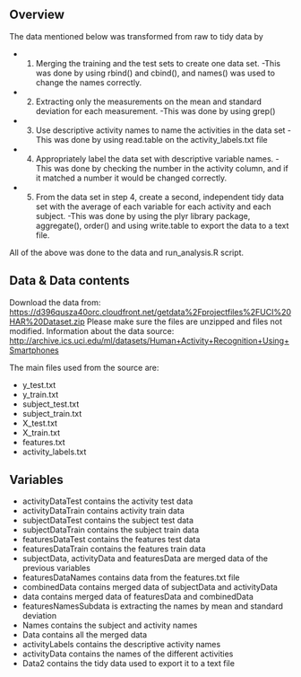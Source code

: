 ## Overview
The data mentioned below was transformed from raw to tidy data by
* 1.	Merging the training and the test sets to create one data set.
	-This was done by using rbind() and cbind(), and names() was used to change the names correctly.
* 2.	Extracting only the measurements on the mean and standard deviation for each measurement.
	-This was done by using grep()
* 3.	Use descriptive activity names to name the activities in the data set
	-This was done by using read.table on the activity_labels.txt file
* 4.	Appropriately label the data set with descriptive variable names.
	-This was done by checking the number in the activity column, and if it matched a number it would be changed correctly.
* 5.	From the data set in step 4, create a second, independent tidy data set with the average of each variable for each activity and each subject.
	-This was done by using the plyr library package, aggregate(), order() and using write.table to export the data to a text file.
	
All of the above was done to the data and run_analysis.R script.

## Data & Data contents
Download the data from: https://d396qusza40orc.cloudfront.net/getdata%2Fprojectfiles%2FUCI%20HAR%20Dataset.zip 
Please make sure the files are unzipped and files not modified.
Information about the data source: http://archive.ics.uci.edu/ml/datasets/Human+Activity+Recognition+Using+Smartphones 

The main files used from the source are:
* y_test.txt
* y_train.txt
* subject_test.txt
* subject_train.txt
* X_test.txt
* X_train.txt
* features.txt
* activity_labels.txt

## Variables
* activityDataTest contains the activity test data
* activityDataTrain contains activity train data
* subjectDataTest contains the subject test data
* subjectDataTrain contains the subject train data
* featuresDataTest contains the features test data
* featuresDataTrain contains the features train data
* subjectData, activityData and featuresData are merged data of the previous variables
* featuresDataNames contains data from the features.txt file
* combinedData contains merged data of subjectData and activityData
* data contains merged data of featuresData and combinedData
* featuresNamesSubdata is extracting the names by mean and standard deviation
* Names contains the subject and activity names
* Data contains all the merged data
* activityLabels contains the descriptive activity names
* activityData contains the names of the different activities
* Data2 contains the tidy data used to export it to a text file
